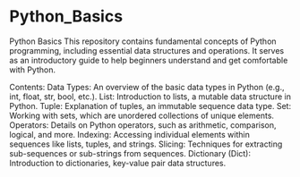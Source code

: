 # Python_Basics
Python Basics
This repository contains fundamental concepts of Python programming, including essential data structures and operations. It serves as an introductory guide to help beginners understand and get comfortable with Python.

Contents:
Data Types: An overview of the basic data types in Python (e.g., int, float, str, bool, etc.).
List: Introduction to lists, a mutable data structure in Python.
Tuple: Explanation of tuples, an immutable sequence data type.
Set: Working with sets, which are unordered collections of unique elements.
Operators: Details on Python operators, such as arithmetic, comparison, logical, and more.
Indexing: Accessing individual elements within sequences like lists, tuples, and strings.
Slicing: Techniques for extracting sub-sequences or sub-strings from sequences.
Dictionary (Dict): Introduction to dictionaries, key-value pair data structures.

